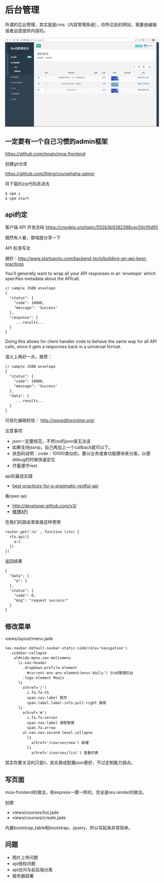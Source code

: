 # 后台管理

所谓的后台管理，其实就是cms（内容管理系统），你所见到的网站，需要由编辑或者运营提供内容的。

![Admin](admin.png)

## 一定要有一个自己习惯的admin框架

https://github.com/moajs/moa-frontend

创建git仓库

https://github.com/i5ting/coursehaha-admin

将下载的zip代码丢进去

```
$ npm i
$ npm start
```

## api约定

客户端 API 开发总结  https://cnodejs.org/topic/552b3b9382388cec50cf6d95

既然有人看，那咱就分享一下

API 标准写法

摘抄：http://www.startupcto.com/backend-tech/building-an-api-best-practices


You'll generally want to wrap all your API responses in an 'envelope' which specifies metadata about the APIcall.

```
// sample JSON envelope
{
  "status": {
    "code": 10000,
    "message": 'Success'
  },
  "response": {
     ...results...
  }
}
```

Doing this allows for client handler code to behave the same way for all API calls, since it gets a responses back in a universal format.

语义上再好一点，推荐：

```
// sample JSON envelope
{
  "status": {
    "code": 10000,
    "message": 'Success'
  },
  "data": {
     ...results...
  }
}
```

可视化编辑校验： http://jsoneditoronline.org/

注意事项

- json一定要规范，不然ios的json库无法读
- 如果支持jsonp，自己再加上一个callback就可以了。
- 状态码说明：code：10000类似的，要以业务或者功能模块来分类，以便debug的时候快速定位
- 尽量遵守rest

api的最佳实践

- [best-practices-for-a-pragmatic-restful-api](http://www.vinaysahni.com/best-practices-for-a-pragmatic-restful-api)

看open api

- http://developer.github.com/v3/
- [微博API](http://open.weibo.com/wiki/微博API)


在我们的路由里直接这样使用

```
router.get('/a' , function (ctx) {
  ctx.api({
    a:1
  })
})
```

返回结果

```
{
  "data": {
    "a": 1
  },
  "status": {
    "code": 0,
    "msg": "request success!"
  }
}
```


## 修改菜单

views/layout/menu.jade

```
nav.navbar-default.navbar-static-side(role='navigation')
  .sidebar-collapse
    ul#side-menu.nav.metismenu
      li.nav-header
        .dropdown.profile-element
          #current-env.env-element(env='daily') StuQ管理后台
        .logo-element Moajs
      li
        a(href='/')
          i.fa.fa-th
          span.nav-label 首页
          span.label.label-info.pull-right 推荐
      li
        a(href='#')
          i.fa.fa-server
          span.nav-label 课程管理
          span.fa.arrow
        ul.nav.nav-second-level.collapse
          li
            a(href='/courses/new') 新建
          li
            a(href='/courses/list') 查看列表
```

其实你要关注的只是li，其实换成配置json更好，不过定制能力弱点。

## 写页面

moa-frontend的做法，和express一模一样的，完全是res.render的做法。

创建

- views/courses/list.jade
- views/courses/create.jade

内置bootstrap_table和bootstrap，jquery，所以写起来非常简单。

## 问题

- 图片上传问题
- api授权问题
- api访问与前后端分离
- 服务器部署
